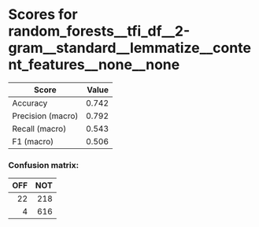 # Scores for random_forests__tfi_df__2-gram__standard__lemmatize__content_features__none__none
|      Score      |Value|
|-----------------|----:|
|Accuracy         |0.742|
|Precision (macro)|0.792|
|Recall (macro)   |0.543|
|F1 (macro)       |0.506|

### Confusion matrix:
|OFF|NOT|
|--:|--:|
| 22|218|
|  4|616|
